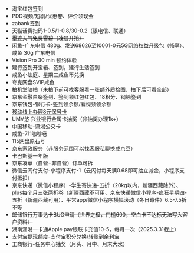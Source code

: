 - 淘宝红包签到
- PDD视频/短剧/优惠卷、评价领现金
- zabank签到
- 天猫话费扫码1-0.5/1-0.8/30-0.2（限电信、联通）
- ~~墨迹天气免费雪碧（凌晨开抢）~~
- 闲鱼-广东电信 480g、发送68626至10001-0元5G网络权益升级包（畅享）、咸鱼 30g 广东电信
- Vision Pro 30 min 预约体验
- 建行签到开宝箱、签到，建行生活签到
- 咸鱼小法庭、星期三咸鱼币兑换
- 夸克网盘SVIP咸鱼
- 拍机堂暗拍（未拍下前可找客服看一张额外质检图、拍下后可看全部）
- 京东金融白条签到、签到领红包红包、18积分、钢镚签到
- 京东钱包-银行卡-签到领余额/看视频领余额
- [移动线上办理8元保号卡](https://touch.10086.cn/goods/100_100_1086569_1076589.html)
- UMV悠 兴业银行金属卡抽奖（非抽奖办理1k+）
- 中国移动-潇湘公交卡
- 咸鱼-711咖啡卷
- 115网盘原石号
- 京东家政服务（非服务范围可以找客服私聊换成京豆）
- 卡巴斯基一年版
- 京东凑单（自营+非自营）订单可拆
- 微信云闪付支付-小程序支付-1（云闪付每天满0.68即可抽立减金，小程序支付抵扣）
- 京东快递（微信小程序）-学生寄快递-五折（20kg以内，新疆西藏除外）、plus每个月三张两折卷（新疆西藏不可用、京东快递微信小程序-疯狂星期四-五折（新疆西藏可用）、平常app/微信小程序横幅滚动（冬日寄件）6.5-7.5折不等
- ~~邮储银行万事达卡BUG申请（世界之极，门槛600，空白卡不达标无法写入客户资料）~~
- 湖南潇湘一卡通Apple pay银联卡充值10-5，每月一次（2025.3.31截止）
- 支付宝提现额度-支付宝积分兑换/转账到余利宝
- 工商银行-任务中心抽奖（月头、月中、月末大水）